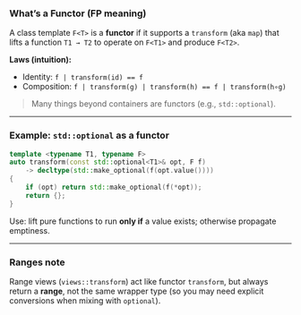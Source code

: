### **What’s a Functor (FP meaning)**
A class template `F<T>` is a **functor** if it supports a `transform` (aka `map`) that lifts a function `T1 → T2` to operate on `F<T1>` and produce `F<T2>`.

**Laws (intuition):**
- Identity: `f | transform(id) == f`
- Composition: `f | transform(g) | transform(h) == f | transform(h∘g)`

> Many things beyond containers are functors (e.g., `std::optional`).

---

### **Example: `std::optional` as a functor**

```cpp
template <typename T1, typename F>
auto transform(const std::optional<T1>& opt, F f)
    -> decltype(std::make_optional(f(opt.value())))
{
    if (opt) return std::make_optional(f(*opt));
    return {};
}
```

Use: lift pure functions to run **only if** a value exists; otherwise propagate emptiness.

---

### **Ranges note**
Range views (`views::transform`) act like functor `transform`, but always return a **range**, not the same wrapper type (so you may need explicit conversions when mixing with `optional`).